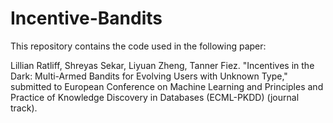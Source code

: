 # Incentive-Bandits
This repository contains the code used in the following paper:

Lillian Ratliff, Shreyas Sekar, Liyuan Zheng, Tanner Fiez. "Incentives in the Dark: Multi-Armed Bandits for Evolving Users with Unknown Type," submitted to European Conference on Machine Learning and Principles and Practice of Knowledge Discovery in Databases (ECML-PKDD) (journal track).
